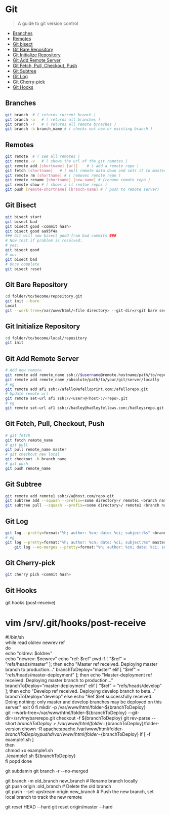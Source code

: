 # Git
>A guide to git version control
- [Branches](#branches)
- [Remotes](#remotes)
- [Git bisect](#git-bisect)
- [Git Bare Repository](#git-bare-repository)
- [Git Initialize Repository](#git-initialize-repository)
- [Git Add Remote Server](#git-add-remote-server)
- [Git Fetch, Pull, Checkout, Push](#git-fetch-pull-checkout-push)
- [Git Subtree](#git-subtree)
- [Git Log](#git-log)
- [Git Cherry-pick](#git-cherry-pick)
- [Git Hooks](#git-hooks)

## Branches
```sh
git branch 	# ( returns current branch )
git branch -a	# ( returns all branches )
git branch -r 	# ( returns all remote brnaches )
git branch -b branch_name # ( checks out new or existing branch )
```
## Remotes
```sh
git remote 	# ( see all remotes )
git remote -v 	# ( shows the url of the git remotes )
git remote add [shortname] [url] 	# ( add a remote repo )
git fetch [shortname] 	# ( pull remote data down and sets it to master )
git remote rm [shortname] # ( removes remote repo )
git remote rename [shortname] [new-name] # (rename remote repo )
git remote show # ( shows a ll remtoe repos )
git push [remote-shortname] [branch-name] # ( push to remote server)
```
## Git Bisect
```sh
git bisect start
git bisect bad       
git bisect good <commit hash>
git bisect good aa95f4a
### Git will now bisect good from bad commits ###
# Now test if problem is resolved:
# yes: 
git bisect good
# no: 
git bisect bad
# Once complete
git bisect reset
```
## Git Bare Repository
```sh
cd folder/to/become/repository.git
git init --bare
Local
git --work-tree=/var/www/html/<file directory> --git-dir=/<git bare server>.git checkout -f branch
```
## Git Initialize Repository
```sh
cd folder/to/become/local/repository
git init
```
## Git Add Remote Server
```sh
# Add new remote
git remote add remote_name ssh://$username@remote.hostname/path/to/repository.git
git remote add remote_name /absolute/path/to/your/git/server/locally
# eg
git remote add af1 ssh://afello@afelloprint.com:/afellorepo.git
# Update remote url
git remote set-url af1 ssh://<user>@<host>:/<repo>.git
# eg
git remote set-url af1 ssh://hadley@hadleyfellows.com:/hadleysrepo.git
```
## Git Fetch, Pull, Checkout, Push
```sh
# git fetch
git fetch remote_name
# git pull
git pull remote_name master
# git checkout new local
git checkout -b branch_name
# git push
git push remote_name
```
## Git Subtree
```sh
git remote add remote1 ssh://a@host.com/repo.git 
git subtree add --squash --prefix=<some directory>/ remote1 <branch name>
git subtree pull --squash --prefix=<some directory>/ remote1 <branch name>
```
## Git Log
```sh
git log --pretty=format:"%h; author: %cn; date: %ci; subject:%s" <branch> <hash from>..<hash to> > <output_file>.txt
# eg
git log --pretty=format:"%h; author: %cn; date: %ci; subject:%s" master e19d00d8e0c7b00ca71d37278ced47beecb4f73b..040304d324b813c186e1cc7ba6f7b580d2d40155 > log1.txt
	git log --no-merges --pretty=format:"%h; author: %cn; date: %ci; subject:%s" master e19d00d8e0c7b00ca71d37278ced47beecb4f73b..040304d324b813c186e1cc7ba6f7b580d2d40155 > log3.txt
```
## Git Cherry-pick
```sh
git cherry pick <commit hash>
```
## Git Hooks
git hooks (post-receive)
# vim /srv/<repo>.git/hooks/post-receive
#!/bin/sh                                                                                                                          	
while read oldrev newrev ref    
do                                                                                                 
  echo "oldrev: $oldrev"   
  echo "newrev: $newrev"
  echo "ref: $ref"
  pwd
  if [ "$ref" = "refs/heads/master" ];
  then
    echo "Master ref received.  Deploying master branch to production..."
    branchToDeploy="master"
  elif [ "$ref" = "refs/heads/master-deployment" ];
  then
    echo "Master-deployment ref received.  Deploying master branch to production..."
    branchToDeploy="master-deployment"
  elif [ "$ref" = "refs/heads/develop" ];
  then
    echo "Develop ref received.  Deploying develop branch to beta..."
    branchToDeploy="develop"
  else
    echo "Ref $ref successfully received.  Doing nothing: only master and develop branches may be deployed on this server."
    exit 0
  fi 
  mkdir -p /var/www/html/folder-${branchToDeploy}   
  git --work-tree=/var/www/html/folder-${branchToDeploy} --git-dir=/srv/mybarerepo.git checkout -f ${branchToDeploy}
  git rev-parse --short ${branchToDeploy} > /var/www/html/folder-${branchToDeploy}/folder-version
  chown -R apache:apache /var/www/html/folder-${branchToDeploy}
  pushd /var/www/html/folder-${branchToDeploy}
  if [ -f example1.sh ]                                                                                                  
    then   
      chmod +x example1.sh                                                                                                 
      ./example1.sh ${branchToDeploy}                                                                                      
    fi
  popd
done

git subdamin
git branch -r --no-merged

git branch -m old_branch new_branch         # Rename branch locally    
git push origin :old_branch                 # Delete the old branch    
git push --set-upstream origin new_branch   # Push the new branch, set local branch to track the new remote

git reset HEAD --hard
git reset origin/master --hard
